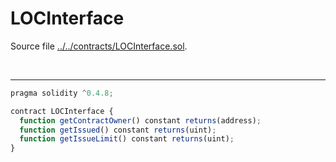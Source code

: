 # LOCInterface

Source file [../../contracts/LOCInterface.sol](../../contracts/LOCInterface.sol).

<br />

<hr />

```javascript
pragma solidity ^0.4.8;

contract LOCInterface {
  function getContractOwner() constant returns(address);
  function getIssued() constant returns(uint);
  function getIssueLimit() constant returns(uint);
}

```
